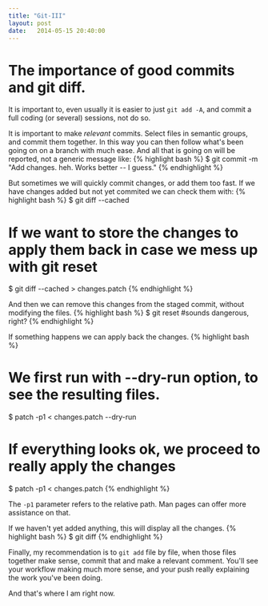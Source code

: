 ```yaml
---
title: "Git-III"
layout: post
date:   2014-05-15 20:40:00
---
```

# The importance of good commits and git diff.

It is important to, even usually it is easier to just `git add -A`, and commit a full coding (or several) sessions, not do so.

It is important to make *relevant* commits. Select files in semantic groups, and commit them together. In this way you can then follow what's been going on on a branch with much ease. And all that is going on will be reported, not a generic message like:
{% highlight bash %}
$ git commit -m "Add changes. heh. Works better -- I guess."
{% endhighlight %}

But sometimes we will quickly commit changes, or add them too fast. If we have changes added but not yet commited we can check them with:
{% highlight bash %}
$ git diff --cached
# If we want to store the changes to apply them back in case we mess up with git reset
$ git diff --cached > changes.patch
{% endhighlight %}

And then we can remove this changes from the staged commit, without modifying the files.
{% highlight bash %}
$ git reset
#sounds dangerous, right?
{% endhighlight %}

If something happens we can apply back the changes.
{% highlight bash %}
# We first run with --dry-run option, to see the resulting files.
$ patch -p1 < changes.patch --dry-run
# If everything looks ok, we proceed to really apply the changes
$ patch -p1 < changes.patch
{% endhighlight %}

The `-p1` parameter refers to the relative path. Man pages can offer more assistance on that.

If we haven't yet added anything, this will display all the changes.
{% highlight bash %}
$ git diff
{% endhighlight %}

Finally, my recommendation is to `git add` file by file, when those files together make sense, commit that and make a relevant comment. You'll see your workflow making much more sense, and your push really explaining the work you've been doing.

And that's where I am right now.
